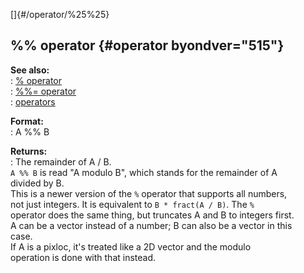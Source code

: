 []{#/operator/%25%25}    
## %% operator {#operator byondver="515"}    
**See also:**    
:   [% operator](ref/operator/%)    
:   [%%= operator](ref/operator/%25%25=)    
:   [operators](ref/operator)    
<!-- -->    
**Format:**    
:   A %% B    
<!-- -->    
**Returns:**    
:   The remainder of A / B.    
`A %% B` is read \"A modulo B\", which stands for the remainder of A    
divided by B.    
This is a newer version of the `%` operator that supports all numbers,    
not just integers. It is equivalent to `B * fract(A / B)`. The `%`    
operator does the same thing, but truncates A and B to integers first.    
A can be a vector instead of a number; B can also be a vector in this    
case.    
If A is a pixloc, it\'s treated like a 2D vector and the modulo    
operation is done with that instead.  